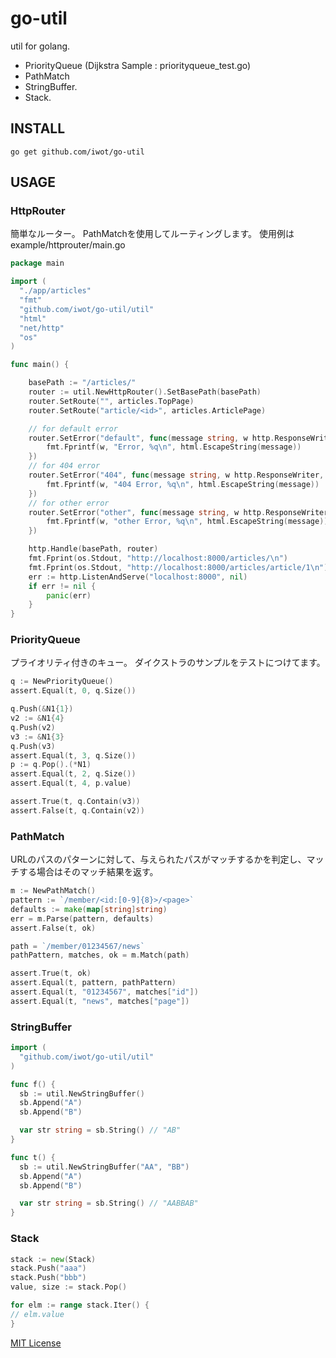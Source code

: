 go-util
=======

util for golang.  

- PriorityQueue (Dijkstra Sample : priorityqueue_test.go)
- PathMatch
- StringBuffer.
- Stack.

INSTALL
-------
`go get github.com/iwot/go-util`

USAGE
-----
### HttpRouter
簡単なルーター。
PathMatchを使用してルーティングします。
使用例はexample/httprouter/main.go
```go
package main

import (
  "./app/articles"
  "fmt"
  "github.com/iwot/go-util/util"
  "html"
  "net/http"
  "os"
)

func main() {

	basePath := "/articles/"
	router := util.NewHttpRouter().SetBasePath(basePath)
	router.SetRoute("", articles.TopPage)
	router.SetRoute("article/<id>", articles.ArticlePage)

	// for default error
	router.SetError("default", func(message string, w http.ResponseWriter, r *http.Request) {
		fmt.Fprintf(w, "Error, %q\n", html.EscapeString(message))
	})
	// for 404 error
	router.SetError("404", func(message string, w http.ResponseWriter, r *http.Request) {
		fmt.Fprintf(w, "404 Error, %q\n", html.EscapeString(message))
	})
	// for other error
	router.SetError("other", func(message string, w http.ResponseWriter, r *http.Request) {
		fmt.Fprintf(w, "other Error, %q\n", html.EscapeString(message))
	})

	http.Handle(basePath, router)
	fmt.Fprint(os.Stdout, "http://localhost:8000/articles/\n")
	fmt.Fprint(os.Stdout, "http://localhost:8000/articles/article/1\n")
	err := http.ListenAndServe("localhost:8000", nil)
	if err != nil {
		panic(err)
	}
}
```

### PriorityQueue
プライオリティ付きのキュー。
ダイクストラのサンプルをテストにつけてます。
```go
q := NewPriorityQueue()
assert.Equal(t, 0, q.Size())

q.Push(&N1{1})
v2 := &N1{4}
q.Push(v2)
v3 := &N1{3}
q.Push(v3)
assert.Equal(t, 3, q.Size())
p := q.Pop().(*N1)
assert.Equal(t, 2, q.Size())
assert.Equal(t, 4, p.value)

assert.True(t, q.Contain(v3))
assert.False(t, q.Contain(v2))
```

### PathMatch
URLのパスのパターンに対して、与えられたパスがマッチするかを判定し、マッチする場合はそのマッチ結果を返す。
```go
m := NewPathMatch()
pattern := `/member/<id:[0-9]{8}>/<page>`
defaults := make(map[string]string)
err = m.Parse(pattern, defaults)
assert.False(t, ok)

path = `/member/01234567/news`
pathPattern, matches, ok = m.Match(path)

assert.True(t, ok)
assert.Equal(t, pattern, pathPattern)
assert.Equal(t, "01234567", matches["id"])
assert.Equal(t, "news", matches["page"])
```

### StringBuffer
```go
import (
  "github.com/iwot/go-util/util"
)

func f() {
  sb := util.NewStringBuffer()
  sb.Append("A")
  sb.Append("B")

  var str string = sb.String() // "AB"
}

func t() {
  sb := util.NewStringBuffer("AA", "BB")
  sb.Append("A")
  sb.Append("B")

  var str string = sb.String() // "AABBAB"
}
```

### Stack
```go
stack := new(Stack)
stack.Push("aaa")
stack.Push("bbb")
value, size := stack.Pop()

for elm := range stack.Iter() {
// elm.value
}
```

[MIT License](https://github.com/iwot/go-util/blob/master/LICENSE "MIT License")
